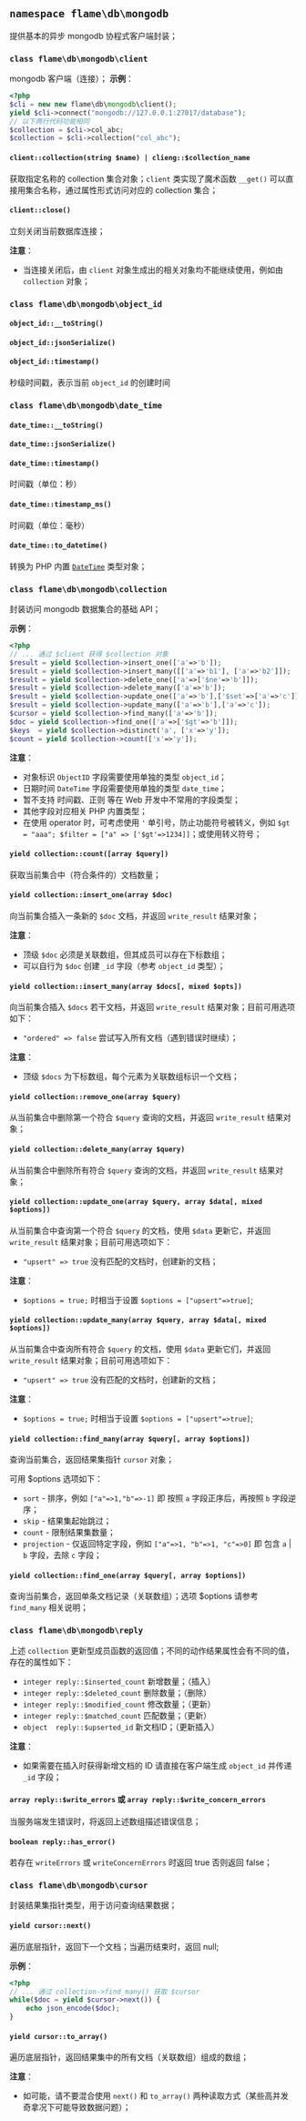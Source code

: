 ## `namespace flame\db\mongodb`
提供基本的异步 mongodb 协程式客户端封装；

### `class flame\db\mongodb\client`
mongodb 客户端（连接）；
**示例**：
``` PHP
<?php
$cli = new new flame\db\mongodb\client();
yield $cli->connect("mongodb://127.0.0.1:27017/database");
// 以下两行代码功能相同
$collection = $cli->col_abc;
$collection = $cli->collection("col_abc");
```

#### `client::collection(string $name) | clieng::$collection_name`
获取指定名称的 collection 集合对象；`client` 类实现了魔术函数 `__get()` 可以直接用集合名称，通过属性形式访问对应的 collection 集合；

#### `client::close()`
立刻关闭当前数据库连接；

**注意**：
* 当连接关闭后，由 `client` 对象生成出的相关对象均不能继续使用，例如由 `collection` 对象；

### `class flame\db\mongodb\object_id`
#### `object_id::__toString()`
#### `object_id::jsonSerialize()`
#### `object_id::timestamp()`
秒级时间戳，表示当前 `object_id` 的创建时间

### `class flame\db\mongodb\date_time`

#### `date_time::__toString()`

#### `date_time::jsonSerialize()`

#### `date_time::timestamp()`
时间戳（单位：秒）

#### `date_time::timestamp_ms()`
时间戳（单位：毫秒）

#### `date_time::to_datetime()`
转换为 PHP 内置 [`DateTime`](http://php.net/manual/en/class.datetime.php) 类型对象；

### `class flame\db\mongodb\collection`
封装访问 mongodb 数据集合的基础 API；

**示例**：
``` PHP
<?php
// ... 通过 $client 获得 $collection 对象
$result = yield $collection->insert_one(['a'=>'b']);
$result = yield $collection->insert_many([['a'=>'b1'], ['a'=>'b2']]);
$result = yield $collection->delete_one(['a'=>['$ne'=>'b']]);
$result = yield $collection->delete_many(['a'=>'b']);
$result = yield $collection->update_one(['a'=>'b'],['$set'=>['a'=>'c']]);
$result = yield $collection->update_many(['a'=>'b'],['a'=>'c']);
$cursor = yield $collection->find_many(['a'=>'b']);
$doc = yield $collection->find_one(['a'=>['$gt'=>'b']]);
$keys  = yield $collection->distinct('a', ['x'=>'y']);
$count = yield $collection->count(['x'=>'y']);
```

**注意**：
* 对象标识 `ObjectID` 字段需要使用单独的类型 `object_id`；
* 日期时间 `DateTime` 字段需要使用单独的类型 `date_time`；
* 暂不支持 时间戳、正则 等在 Web 开发中不常用的字段类型；
* 其他字段对应相关 PHP 内置类型；
* 在使用 operator 时，可考虑使用 `'` 单引号，防止功能符号被转义，例如 `$gt = "aaa"; $filter = ["a" => ['$gt'=>1234]]`；或使用转义符号；

#### `yield collection::count([array $query])`
获取当前集合中（符合条件的）文档数量；

#### `yield collection::insert_one(array $doc)`
向当前集合插入一条新的 `$doc` 文档，并返回 `write_result` 结果对象；

**注意**：
* 顶级 `$doc` 必须是关联数组，但其成员可以存在下标数组；
* 可以自行为 `$doc` 创建 `_id` 字段（参考 `object_id` 类型）；

#### `yield collection::insert_many(array $docs[, mixed $opts])`
向当前集合插入 `$docs` 若干文档，并返回 `write_result` 结果对象；目前可用选项如下：
* `"ordered" => false` 尝试写入所有文档（遇到错误时继续）；

**注意**：
* 顶级 `$docs` 为下标数组，每个元素为关联数组标识一个文档；

#### `yield collection::remove_one(array $query)`
从当前集合中删除第一个符合 `$query` 查询的文档，并返回 `write_result` 结果对象；

#### `yield collection::delete_many(array $query)`
从当前集合中删除所有符合 `$query` 查询的文档，并返回 `write_result` 结果对象；

#### `yield collection::update_one(array $query, array $data[, mixed $options])`
从当前集合中查询第一个符合 `$query` 的文档，使用 `$data` 更新它，并返回 `write_result` 结果对象；目前可用选项如下：
* `"upsert" => true` 没有匹配的文档时，创建新的文档；

**注意**：
* `$options = true;` 时相当于设置 `$options = ["upsert"=>true]`;

#### `yield collection::update_many(array $query, array $data[, mixed $options])`
从当前集合中查询所有符合 `$query` 的文档，使用 `$data` 更新它们，并返回 `write_result` 结果对象；目前可用选项如下：
* `"upsert" => true` 没有匹配的文档时，创建新的文档；

**注意**：
* `$options = true;` 时相当于设置 `$options = ["upsert"=>true]`;

#### `yield collection::find_many(array $query[, array $options])`
查询当前集合，返回结果集指针 `cursor` 对象；

可用 $options 选项如下：
* `sort`       - 排序，例如 `["a"=>1,"b"=>-1]` 即 按照 `a` 字段正序后，再按照 `b` 字段逆序；
* `skip`       - 结果集起始跳过；
* `count`      - 限制结果集数量；
* `projection` - 仅返回特定字段，例如 `["a"=>1, "b"=>1, "c"=>0]`  即 包含 `a` | `b` 字段，去除 `c` 字段；

#### `yield collection::find_one(array $query[, array $options])`
查询当前集合，返回单条文档记录（关联数组）；选项 $options 请参考 `find_many` 相关说明；


### `class flame\db\mongodb\reply`
上述 `collection` 更新型成员函数的返回值；不同的动作结果属性会有不同的值，存在的属性如下：

* `integer reply::$inserted_count` 新增数量；（插入）
* `integer reply::$deleted_count` 删除数量；（删除）
* `integer reply::$modified_count` 修改数量；（更新）
* `integer reply::$matched_count` 匹配数量；（更新）
* `object  reply::$upserted_id` 新文档ID；（更新插入）

**注意**：
* 如果需要在插入时获得新增文档的 ID 请直接在客户端生成 `object_id` 并传递 `_id` 字段；

#### `array reply::$write_errors` 或 `array reply::$write_concern_errors`
当服务端发生错误时，将返回上述数组描述错误信息；

#### `boolean reply::has_error()`
若存在 `writeErrors` 或 `writeConcernErrors` 时返回 true 否则返回 false；

### `class flame\db\mongodb\cursor`
封装结果集指针类型，用于访问查询结果数据；

#### `yield cursor::next()`
遍历底层指针，返回下一个文档；当遍历结束时，返回 null;

**示例**：
``` PHP
<?php
// ... 通过 collection->find_many() 获取 $cursor
while($doc = yield $cursor->next()) {
	echo json_encode($doc);
}
```

#### `yield cursor::to_array()`
遍历底层指针，返回结果集中的所有文档（关联数组）组成的数组；

**注意**：
* 如可能，请不要混合使用 `next()` 和 `to_array()` 两种读取方式（某些高并发奇拿况下可能导致数据问题）；
